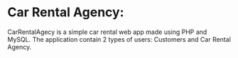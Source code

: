 # Car Rental Agency:
CarRentalAgecy is a simple car rental web app made using PHP and MySQL.
The application contain 2 types of users: Customers and Car Rental Agency.
